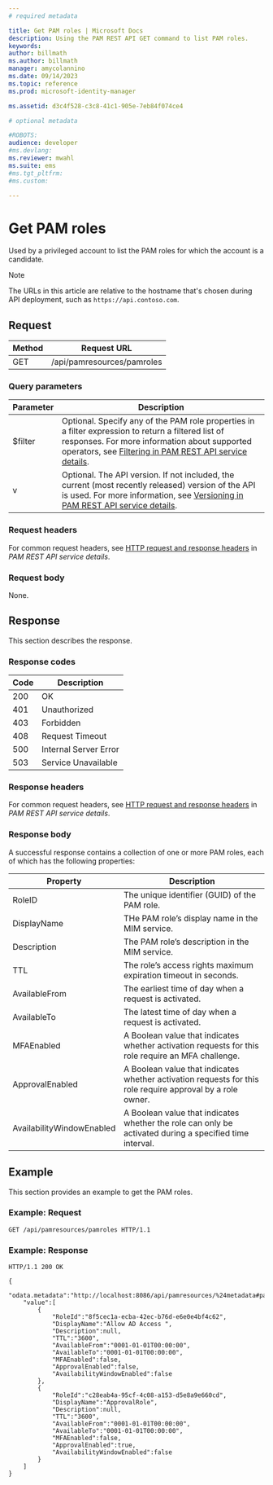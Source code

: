 ```yaml
---
# required metadata

title: Get PAM roles | Microsoft Docs
description: Using the PAM REST API GET command to list PAM roles.
keywords:
author: billmath
ms.author: billmath
manager: amycolannino
ms.date: 09/14/2023
ms.topic: reference
ms.prod: microsoft-identity-manager

ms.assetid: d3c4f528-c3c8-41c1-905e-7eb84f074ce4

# optional metadata

#ROBOTS:
audience: developer
#ms.devlang:
ms.reviewer: mwahl
ms.suite: ems
#ms.tgt_pltfrm:
#ms.custom:

---
```


# Get PAM roles
Used by a privileged account to list the PAM roles for which the account is a candidate.

>[!NOTE]
>The URLs in this article are relative to the hostname that's chosen during API deployment, such as `https://api.contoso.com`.

## Request

Method  |Request URL  
---------|---------
GET     |/api/pamresources/pamroles

### Query parameters

Parameter | Description
----------|--------------
$filter | Optional. Specify any of the PAM role properties in a filter expression to return a filtered list of responses. For more information about supported operators, see [Filtering in PAM REST API service details](privileged-access-management-rest-api-service-details.md#filtering).
v | Optional. The API version. If not included, the current (most recently released) version of the API is used. For more information, see [Versioning in PAM REST API service details](privileged-access-management-rest-api-service-details.md#versioning).

### Request headers
For common request headers, see [HTTP request and response headers](privileged-access-management-rest-api-service-details.md#http-request-and-response-headers) in *PAM REST API service details*.

### Request body
None.

## Response
This section describes the response.

### Response codes

Code  |Description  
---------|---------
200 | OK
401 | Unauthorized
403 | Forbidden
408 | Request Timeout   
500 | Internal Server Error
503 | Service Unavailable

### Response headers
For common request headers, see [HTTP request and response headers](privileged-access-management-rest-api-service-details.md#http-request-and-response-headers) in *PAM REST API service details*.

### Response body
A successful response contains a collection of one or more PAM roles, each of which has the following properties:

Property | Description
--------|-------------
RoleID | The unique identifier (GUID) of the PAM role.
DisplayName | THe PAM role’s display name in the MIM service.
Description | The PAM role’s description in the MIM service.
TTL | The role’s access rights maximum expiration timeout in seconds.
AvailableFrom | The earliest time of day when a request is activated.
AvailableTo | The latest time of day when a request is activated.
MFAEnabled | A Boolean value that indicates whether activation requests for this role require an MFA challenge.
ApprovalEnabled | A Boolean value that indicates whether activation requests for this role require approval by a role owner.
AvailabilityWindowEnabled | A Boolean value that indicates whether the role can only be activated during a specified time interval.

## Example
This section provides an example to get the PAM roles.

### Example: Request

```
GET /api/pamresources/pamroles HTTP/1.1
```

### Example: Response

```
HTTP/1.1 200 OK

{
    "odata.metadata":"http://localhost:8086/api/pamresources/%24metadata#pamroles",
    "value":[
        {
            "RoleId":"8f5cec1a-ecba-42ec-b76d-e6e0e4bf4c62",
            "DisplayName":"Allow AD Access ",
            "Description":null,
            "TTL":"3600",
            "AvailableFrom":"0001-01-01T00:00:00",
            "AvailableTo":"0001-01-01T00:00:00",
            "MFAEnabled":false,
            "ApprovalEnabled":false,
            "AvailabilityWindowEnabled":false
        },
        {
            "RoleId":"c28eab4a-95cf-4c08-a153-d5e8a9e660cd",
            "DisplayName":"ApprovalRole",
            "Description":null,
            "TTL":"3600",
            "AvailableFrom":"0001-01-01T00:00:00",
            "AvailableTo":"0001-01-01T00:00:00",
            "MFAEnabled":false,
            "ApprovalEnabled":true,
            "AvailabilityWindowEnabled":false
        }
    ]
}
```       
